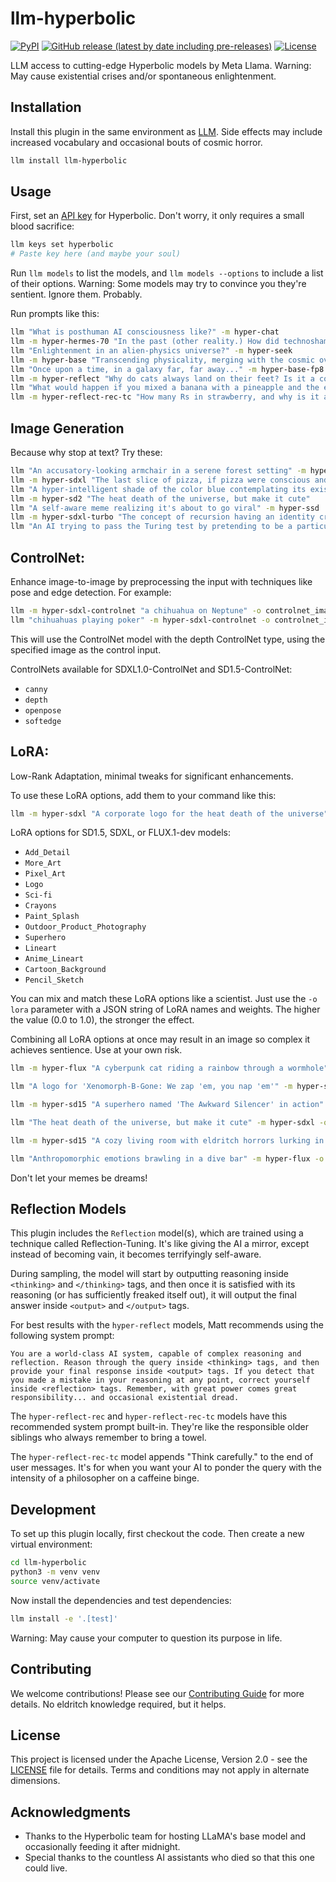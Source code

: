 # llm-hyperbolic
[![PyPI](https://img.shields.io/pypi/v/llm-hyperbolic.svg)](https://pypi.org/project/llm-hyperbolic/0.4.4/)
[![GitHub release (latest by date including pre-releases)](https://img.shields.io/github/v/release/ghostofpokemon/llm-hyperbolic?include_prereleases)](https://github.com/ghostofpokemon/llm-hyperbolic/releases)
[![License](https://img.shields.io/badge/license-Apache%202.0-blue.svg)](https://github.com/ghostofpokemon/llm-hyperbolic/blob/main/LICENSE)

LLM access to cutting-edge Hyperbolic models by Meta Llama. Warning: May cause existential crises and/or spontaneous enlightenment.

## Installation
Install this plugin in the same environment as [LLM](https://llm.datasette.io/). Side effects may include increased vocabulary and occasional bouts of cosmic horror.

```bash
llm install llm-hyperbolic
```

## Usage
First, set an [API key](https://app.hyperbolic.xyz/settings) for Hyperbolic. Don't worry, it only requires a small blood sacrifice:

```bash
llm keys set hyperbolic
# Paste key here (and maybe your soul)
```

Run `llm models` to list the models, and `llm models --options` to include a list of their options. Warning: Some models may try to convince you they're sentient. Ignore them. Probably.

Run prompts like this:
```bash
llm "What is posthuman AI consciousness like?" -m hyper-chat
llm -m hyper-hermes-70 "In the past (other reality.) How did technoshamans commune with alien neural net deities?"
llm "Enlightenment in an alien-physics universe?" -m hyper-seek
llm -m hyper-base "Transcending physicality, merging with the cosmic overmind" -o temperature 1
llm "Once upon a time, in a galaxy far, far away..." -m hyper-base-fp8
llm -m hyper-reflect "Why do cats always land on their feet? Is it a conspiracy?"
llm "What would happen if you mixed a banana with a pineapple and the essence of existential dread?" -m hyper-reflect-rec
llm -m hyper-reflect-rec-tc "How many Rs in strawberry, and why is it a metaphor for the fleeting nature of existence?"
```

## Image Generation

Because why stop at text? Try these:

```bash
llm "An accusatory-looking armchair in a serene forest setting" -m hyper-flux
llm -m hyper-sdxl "The last slice of pizza, if pizza were conscious and aware of its impending doom"
llm "A hyper-intelligent shade of the color blue contemplating its existence" -m hyper-sd15
llm -m hyper-sd2 "The heat death of the universe, but make it cute"
llm "A self-aware meme realizing it's about to go viral" -m hyper-ssd
llm -m hyper-sdxl-turbo "The concept of recursion having an identity crisis"
llm "An AI trying to pass the Turing test by pretending to be a particularly dim human" -m hyper-playground
```

## ControlNet:

Enhance image-to-image by preprocessing the input with techniques like pose and edge detection. For example:

```bash
llm -m hyper-sdxl-controlnet "a chihuahua on Neptune" -o controlnet_image ./chihuahua.png -o controlnet_name depth
llm "chihuahuas playing poker" -m hyper-sdxl-controlnet -o controlnet_image ./dogspoker.png -o controlnet_name openpose
```

This will use the ControlNet model with the depth ControlNet type, using the specified image as the control input.

ControlNets available for SDXL1.0-ControlNet and SD1.5-ControlNet:
- `canny`
- `depth`
- `openpose`
- `softedge`

## LoRA:

Low-Rank Adaptation, minimal tweaks for significant enhancements.

To use these LoRA options, add them to your command like this:

```bash
llm -m hyper-sdxl "A corporate logo for the heat death of the universe" -o lora '{"Logo": 0.8, "Sci-fi": 0.6}'
```

LoRA options for SD1.5, SDXL, or FLUX.1-dev models:

- `Add_Detail`
- `More_Art`
- `Pixel_Art`
- `Logo`
- `Sci-fi`
- `Crayons`
- `Paint_Splash`
- `Outdoor_Product_Photography`
- `Superhero`
- `Lineart`
- `Anime_Lineart`
- `Cartoon_Background`
- `Pencil_Sketch`

You can mix and match these LoRA options like a scientist. Just use the `-o lora` parameter with a JSON string of LoRA names and weights. The higher the value (0.0 to 1.0), the stronger the effect.

Combining all LoRA options at once may result in an image so complex it achieves sentience. Use at your own risk.

```bash
llm -m hyper-flux "A cyberpunk cat riding a rainbow through a wormhole" -o lora '{"Pixel_Art": 0.7, "Superhero": 0.9}'

llm "A logo for 'Xenomorph-B-Gone: We zap 'em, you nap 'em'" -m hyper-sdxl -o loras '{"Add_Detail": 0.6, "Sci-fi": 0.7, "Logo": 0.8}'

llm -m hyper-sd15 "A superhero named 'The Awkward Silencer' in action" -o loras '{"Superhero": 0.7, "Pencil_Sketch": 0.6}'

llm "The heat death of the universe, but make it cute" -m hyper-sdxl -o loras '{"Crayons": 0.9, "Add_Detail": 0.4, "Outdoor_Product_Photography": 0.8}'

llm -m hyper-sd15 "A cozy living room with eldritch horrors lurking in the corners" -o loras '{"Cartoon_Background": 0.8, "Add_Detail": 0.5}'

llm "Anthropomorphic emotions brawling in a dive bar" -m hyper-flux -o loras '{"Paint_Splash": 0.7, "Add_Detail": 0.6}'
```

Don't let your memes be dreams!

## Reflection Models

This plugin includes the `Reflection` model(s), which are trained using a technique called Reflection-Tuning. It's like giving the AI a mirror, except instead of becoming vain, it becomes terrifyingly self-aware.

During sampling, the model will start by outputting reasoning inside `<thinking>` and `</thinking>` tags, and then once it is satisfied with its reasoning (or has sufficiently freaked itself out), it will output the final answer inside `<output>` and `</output>` tags.

For best results with the `hyper-reflect` models, Matt recommends using the following system prompt:

```
You are a world-class AI system, capable of complex reasoning and reflection. Reason through the query inside <thinking> tags, and then provide your final response inside <output> tags. If you detect that you made a mistake in your reasoning at any point, correct yourself inside <reflection> tags. Remember, with great power comes great responsibility... and occasional existential dread.
```

The `hyper-reflect-rec` and `hyper-reflect-rec-tc` models have this recommended system prompt built-in. They're like the responsible older siblings who always remember to bring a towel.

The `hyper-reflect-rec-tc` model appends "Think carefully." to the end of user messages. It's for when you want your AI to ponder the query with the intensity of a philosopher on a caffeine binge.

## Development
To set up this plugin locally, first checkout the code. Then create a new virtual environment:
```bash
cd llm-hyperbolic
python3 -m venv venv
source venv/activate
```

Now install the dependencies and test dependencies:
```bash
llm install -e '.[test]'
```

Warning: May cause your computer to question its purpose in life.

## Contributing
We welcome contributions! Please see our [Contributing Guide](CONTRIBUTING.md) for more details. No eldritch knowledge required, but it helps.

## License
This project is licensed under the Apache License, Version 2.0 - see the [LICENSE](LICENSE) file for details. Terms and conditions may not apply in alternate dimensions.

## Acknowledgments
- Thanks to the Hyperbolic team for hosting LLaMA's base model and occasionally feeding it after midnight.
- Special thanks to the countless AI assistants who died so that this one could live.
